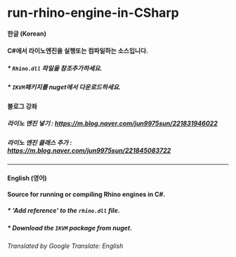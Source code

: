 # run-rhino-engine-in-CSharp

#### 한글 (Korean)


#### C#에서 라이노엔진을 실행또는 컴파일하는 소스입니다.

##### * ```Rhino.dll``` 파일을 참조추가하세요.

##### * ```IKVM```패키지를 nuget에서 다운로드하세요.


#### 블로그 강좌

##### 라이노 엔진 넣기 : https://m.blog.naver.com/jun9975sun/221831946022

##### 라이노 엔진 클래스 추가 : https://m.blog.naver.com/jun9975sun/221845083722

<hr/>

#### English (영어)


#### Source for running or compiling Rhino engines in C#.

##### * 'Add reference' to the ```rhino.dll``` file.

##### * Download the ```IKVM``` package from nuget.


###### Translated by Google Translate: English
